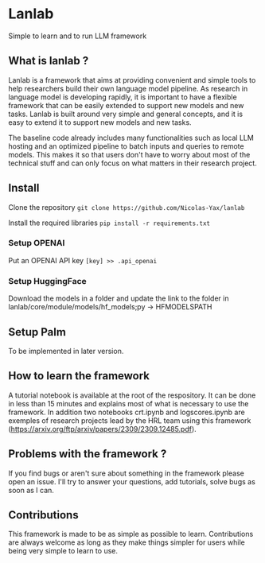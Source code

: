 # Lanlab
Simple to learn and to run LLM framework

## What is lanlab ?
Lanlab is a framework that aims at providing convenient and simple tools to help researchers build their own language model pipeline. As research in language model is developing rapidly, it is important to have a flexible framework that can be easily extended to support new models and new tasks. Lanlab is built around very simple and general concepts, and it is easy to extend it to support new models and new tasks.

The baseline code already includes many functionalities such as local LLM hosting and an optimized pipeline to batch inputs and queries to remote models. This makes it so that users don't have to worry about most of the technical stuff and can only focus on what matters in their research project.

## Install
Clone the repository
```git clone https://github.com/Nicolas-Yax/lanlab```

Install the required libraries
```pip install -r requirements.txt```

### Setup OPENAI

Put an OPENAI API key
```[key] >> .api_openai```

### Setup HuggingFace

Download the models in a folder and update the link to the folder in lanlab/core/module/models/hf_models;py -> HFMODELSPATH

## Setup Palm

To be implemented in later version.

## How to learn the framework
A tutorial notebook is available at the root of the respository. It can be done in less than 15 minutes and explains most of what is necessary to use the framework. In addition two notebooks crt.ipynb and logscores.ipynb are exemples of research projects lead by the HRL team using this framework (https://arxiv.org/ftp/arxiv/papers/2309/2309.12485.pdf).

## Problems with the framework ?
If you find bugs or aren't sure about something in the framework please open an issue. I'll try to answer your questions, add tutorials, solve bugs as soon as I can.

## Contributions
This framework is made to be as simple as possible to learn. Contributions are always welcome as long as they make things simpler for users while being very simple to learn to use.
